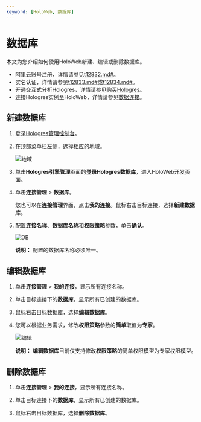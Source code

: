 ```yaml
---
keyword: [HoloWeb, 数据库]
---
```


# 数据库

本文为您介绍如何使用HoloWeb新建、编辑或删除数据库。

-   阿里云账号注册，详情请参见[t12832.md\#]()。
-   实名认证，详情请参见[t12833.md\#]()或[t12834.md\#]()。
-   开通交互式分析Hologres，详情请参见[购买Hologres](/cn.zh-CN/准备工作/购买Hologres.md)。
-   连接Hologres实例至HoloWeb，详情请参见[数据连接](/cn.zh-CN/HoloWeb/连接管理/数据连接.md)。

## 新建数据库

1.  登录[Hologres管理控制台](https://hologram.console.aliyun.com/#/instance)。

2.  在顶部菜单栏左侧，选择相应的地域。

    ![地域](https://static-aliyun-doc.oss-cn-hangzhou.aliyuncs.com/assets/img/zh-CN/3542488951/p141749.png)

3.  单击**Hologres引擎管理**页面的**登录Hologres数据库**，进入HoloWeb开发页面。

4.  单击**连接管理** \> **数据库**。

    您也可以在**连接管理**界面，点击**我的连接**。鼠标右击目标连接，选择**新建数据库**。

5.  配置**连接名称**、**数据库名称**和**权限策略**参数，单击**确认**。

    ![DB](https://static-aliyun-doc.oss-cn-hangzhou.aliyuncs.com/assets/img/zh-CN/3542488951/p118018.png)

    **说明：** 配置的数据库名称必须唯一。


## 编辑数据库

1.  单击**连接管理** \> **我的连接**，显示所有连接名称。

2.  单击目标连接下的**数据库**，显示所有已创建的数据库。

3.  鼠标右击目标数据库，选择**编辑数据库**。

4.  您可以根据业务需求，修改**权限策略**参数的**简单**取值为**专家**。

    ![编辑](https://static-aliyun-doc.oss-cn-hangzhou.aliyuncs.com/assets/img/zh-CN/3542488951/p132033.png)

    **说明：** **编辑数据库**目前仅支持修改**权限策略**的简单权限模型为专家权限模型。


## 删除数据库

1.  单击**连接管理** \> **我的连接**，显示所有连接名称。

2.  单击目标连接下的**数据库**，显示所有已创建的数据库。

3.  鼠标右击目标数据库，选择**删除数据库**。


